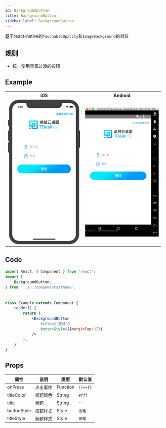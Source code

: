 ```yaml
---
id: BackgroundButton
title: BackgroundButton
sidebar_label: BackgroundButton
---
```


基于react-native的`TouchableOpacity`和`ImageBackground`的封装


## 规则
- 统一使用背景过渡的按钮


## Example

<table>
  <tr>
    <th style="width: 50%;">iOS</th>
    <th style="width: 50%;">Android</th>
  </tr>
  <tr>
    <td style="width: 50%;">
      <center><img src="/docs/assets/zhuolangyun-backgroundbutton.ios.png"></img></center>
    </td>
    <td style="width: 50%;">
      <center><img src="/docs/assets/zhuolangyun-backgroundbutton.android.png"></img></center>
    </td>
  </tr>
</table>




## Code

```jsx
import React, { Component } from 'react';
import {
    BackgroundButton,
} from '../../components/theme';


class Example extends Component {
    render() {
        return (
            <BackgroundButton
                title={'登陆'}
                buttonStyle={{marginTop:37}}
            />
        );
    }
}


```



## Props

属性 | 说明 | 类型 | 默认值
----|-----|------|------
| onPress | 点击事件 | Function   |  `()=>{}` |
| titleColor | 标题颜色 | String   |  `#fff` |
| title | 标题 | String   |  `''` |
| buttonStyle | 按钮样式 | Style   |  `省略` |
| titleStyle | 标题样式 | Style   |  `省略` |
